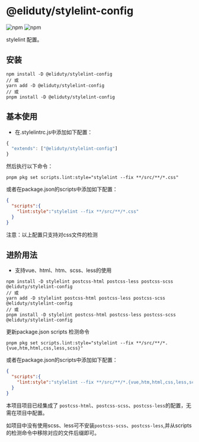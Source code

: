 # @eliduty/stylelint-config

![npm](https://img.shields.io/npm/dt/@eliduty/stylelint-config) ![npm](https://img.shields.io/npm/v/@eliduty/stylelint-config)

stylelint 配置。

## 安装

```shell
npm install -D @eliduty/stylelint-config
// 或
yarn add -D @eliduty/stylelint-config
// 或
pnpm install -D @eliduty/stylelint-config
```

## 基本使用

- 在.stylelintrc.js中添加如下配置：

```js
{
  "extends": ["@eliduty/stylelint-config"]
}
```

然后执行以下命令：

``` shell
pnpm pkg set scripts.lint:style="stylelint --fix **/src/**/*.css"
```

或者在package.json的scripts中添加如下配置：

```json
{
  "scripts":{
    "lint:style":"stylelint --fix **/src/**/*.css"
  }
}
```

注意：以上配置只支持对css文件的检测

## 进阶用法

- 支持vue、html、htm、scss、less的使用

```shell
npm install -D stylelint postcss-html postcss-less postcss-scss @eliduty/stylelint-config
// 或
yarn add -D stylelint postcss-html postcss-less postcss-scss @eliduty/stylelint-config
// 或
pnpm install -D stylelint postcss-html postcss-less postcss-scss @eliduty/stylelint-config

```

更新package.json scripts 检测命令

``` shell
pnpm pkg set scripts.lint:style="stylelint --fix **/src/**/*.{vue,htm,html,css,less,scss}"
```

或者在package.json的scripts中添加如下配置：

```json
{
  "scripts":{
    "lint:style":"stylelint --fix **/src/**/*.{vue,htm,html,css,less,scss}"
  }
}
```

本项目项目已经集成了 `postcss-html`、`postcss-scss`、`postcss-less`的配置，无需在项目中配置。

如项目中没有使用scss、less可不安装`postcss-scss`、`postcss-less`,并从scripts的检测命令中移除对应的文件后缀即可。
